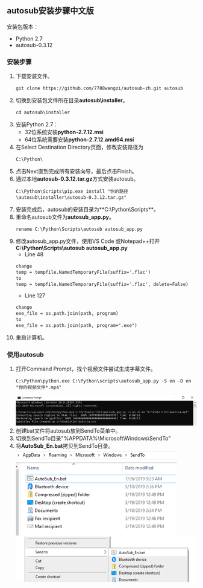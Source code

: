 ## autosub安装步骤中文版

安装包版本：
- Python 2.7
- autosub-0.3.12

### 安装步骤
1. 下载安装文件。
    ```
    git clone https://github.com/7788wangzi/autosub-zh.git autosub
    ```
1. 切换到安装包文件所在目录**autosub\installer**。
    ```
    cd autosub\installer
    ```
1. 安装Python 2.7：
    - 32位系统安装**python-2.7.12.msi**
    - 64位系统需要安装**python-2.7.12.amd64.msi**
1. 在Select Destination Directory页面，修改安装路径为
    ```
    C:\Python\
    ```
1. 点击Next直到完成所有安装向导，最后点击Finish。
1. 通过本地**autosub-0.3.12.tar.gz**方式安装autosub。
    ```
    C:\Python\Scripts\pip.exe install "你的路径\autosub\installer\autosub-0.3.12.tar.gz"
    ```
1. 安装完成后，autosub的安装目录为**C:\Python\Scripts\**。
1. 重命名autosub文件为**autosub_app.py**。
    ```
    rename C:\Python\Scripts\autosub autosub_app.py
    ```
1. 修改autosub_app.py文件，使用VS Code 或Notepad++打开**C:\Python\Scripts\autosub autosub_app.py**
   - Line 48
   ```
   change
   temp = tempfile.NamedTemporaryFile(suffix='.flac')
   to
   temp = tempfile.NamedTemporaryFile(suffix='.flac', delete=False)
   ```
   - Line 127
   ```
   change
   exe_file = os.path.join(path, program)
   to
   exe_file = os.path.join(path, program+".exe")
   ```
1. 重启计算机。

### 使用autosub
1. 打开Command Prompt，找个视频文件尝试生成字幕文件。
    ```
    C:\Python\python.exe C:\Python\scripts\autosub_app.py -S en -D en "你的视频文件*.mp4"
    ```  
    ![autosub自动生成字幕](media/autosub-run.PNG)
1. 创建bat文件将autosub放到SendTo菜单中。
1. 切换到SendTo目录"%APPDATA%\Microsoft\Windows\SendTo"
1. 将**AutoSub_En.bat**拷贝到SendTo目录。  
    ![SendTo](media/SendTo.PNG)
    ![使用示例](media/SendToMenu.png)  
 
